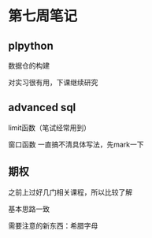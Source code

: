 # 第七周笔记

## plpython

数据仓的构建

对实习很有用，下课继续研究

## advanced sql

limit函数（笔试经常用到）

窗口函数 一直搞不清具体写法，先mark一下

## 期权

之前上过好几门相关课程，所以比较了解

基本思路一致

需要注意的新东西：希腊字母

